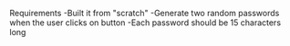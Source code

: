 Requirements
-Built it from "scratch"
-Generate two random passwords when the user clicks on button
-Each password should be 15 characters long
